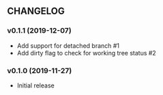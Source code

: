 ## CHANGELOG

### v0.1.1 (2019-12-07)

* Add support for detached branch #1
* Add dirty flag to check for working tree status #2

### v0.1.0 (2019-11-27)

* Initial release
